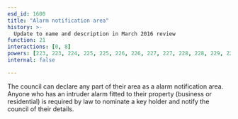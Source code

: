 ```yaml
---
esd_id: 1600
title: "Alarm notification area"
history: >-
  Update to name and description in March 2016 review
function: 21
interactions: [0, 8]
powers: [223, 223, 224, 225, 225, 226, 226, 227, 227, 228, 228, 229, 229, 230, 230, 231, 231, 1089, 1089, 1089, 1089, 1089, 1090, 1090, 1090, 1090, 1090, 1091, 1091, 1091, 1091, 1091, 1093, 1093, 1093, 1093, 1093, 2097, 2097, 2097, 2097, 2097]
internal: false

---
```


The council can declare any part of their area as a alarm notification area.  Anyone who has an intruder alarm fitted to their property (business or residential) is required by law to nominate a key holder and notify the council of their details.

